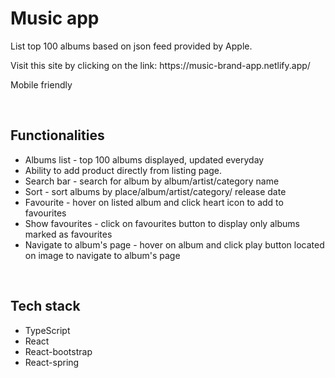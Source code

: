 <h1>Music app</h1>
<p>List top 100 albums based on json feed provided by Apple.</p>
<p>Visit this site by clicking on the link: https://music-brand-app.netlify.app/</p>
<p>Mobile friendly</p>
</br>
<h2>Functionalities</h2>
<ul>
  <li>  
    Albums list - top 100 albums displayed, updated everyday
  </li>
  <li>
    Ability to add product directly from listing page.
  </li>
  <li>
    Search bar - search for album by album/artist/category name
  </li>
  <li>
    Sort - sort albums by place/album/artist/category/ release date
  </li>
  <li>
    Favourite - hover on listed album and click heart icon to add to favourites
  </li>
  <li>
    Show favourites - click on favourites button to display only albums marked as favourites
  </li>
  <li>
    Navigate to album's page - hover on album and click play button located on image to navigate to album's page
  </li>
</ul>
</br>
<h2>Tech stack</h2>
<ul>
  <li>TypeScript</li>
  <li>React</li>
  <li>React-bootstrap</li>
  <li>React-spring</li>
</ul>
